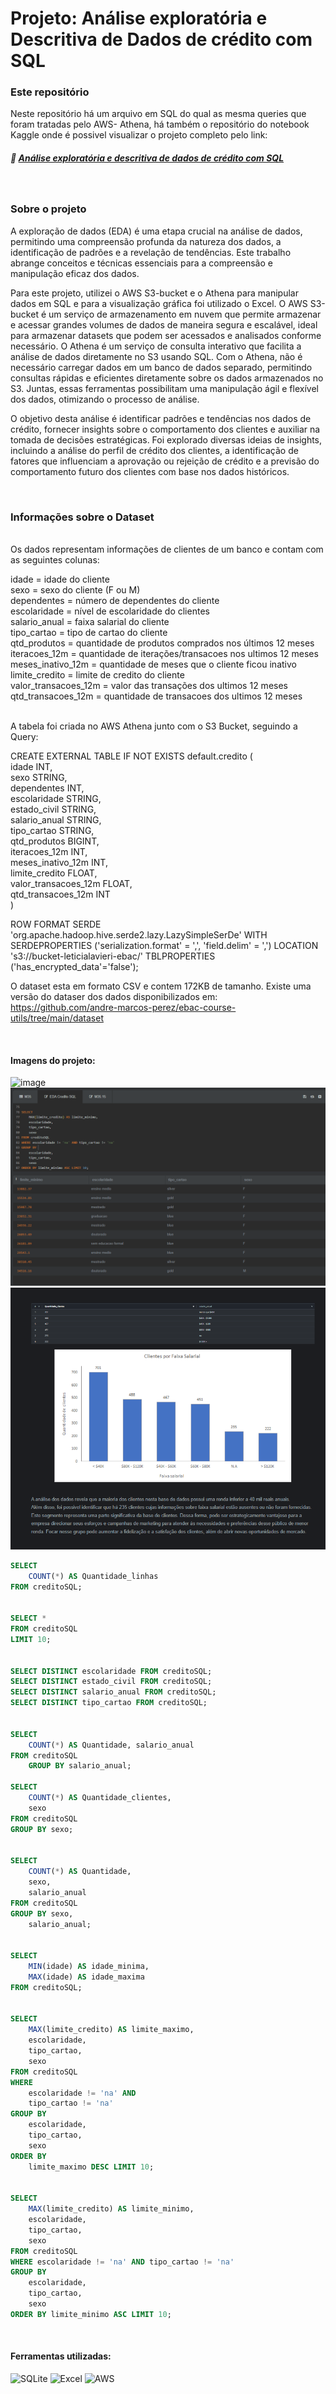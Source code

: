 # Projeto: Análise exploratória e Descritiva de Dados de crédito com SQL

### Este repositório

Neste repositório há um arquivo em SQL do qual as mesma queries que foram tratadas pelo AWS- Athena, há também o repositório do notebook Kaggle onde é possivel visualizar o projeto completo pelo link:
##### :pushpin: [Análise exploratória e descritiva de dados de crédito com SQL](https://www.kaggle.com/code/leticialavieri/eda-de-cr-dito-com-sql)

<br>

### Sobre o projeto

A exploração de dados (EDA) é uma etapa crucial na análise de dados, permitindo uma compreensão profunda da natureza dos dados, a identificação de padrões e a revelação de tendências.
Este trabalho abrange conceitos e técnicas essenciais para a compreensão e manipulação eficaz dos dados.

Para este projeto, utilizei o AWS S3-bucket e o Athena para manipular dados em SQL e para a visualização gráfica foi utilizado o Excel. 
O AWS S3-bucket é um serviço de armazenamento em nuvem que permite armazenar e acessar grandes volumes de dados de maneira segura e escalável, ideal para armazenar datasets que podem ser acessados e analisados conforme necessário. O Athena é um serviço de consulta interativo que facilita a análise de dados diretamente no S3 usando SQL. 
Com o Athena, não é necessário carregar dados em um banco de dados separado, permitindo consultas rápidas e eficientes diretamente sobre os dados armazenados no S3. Juntas, essas ferramentas possibilitam uma manipulação ágil e flexível dos dados, otimizando o processo de análise.

O objetivo desta análise é identificar padrões e tendências nos dados de crédito, fornecer insights sobre o comportamento dos clientes e auxiliar na tomada de decisões estratégicas. 
Foi explorado diversas ideias de insights, incluindo a análise do perfil de crédito dos clientes, a identificação de fatores que influenciam a aprovação ou rejeição de crédito e a previsão do comportamento futuro dos clientes com base nos dados históricos.

<br>

### Informações sobre o Dataset

<br>
Os dados representam informações de clientes de um banco e contam com as seguintes colunas:

idade = idade do cliente <br>
sexo = sexo do cliente (F ou M) <br>
dependentes = número de dependentes do cliente <br>
escolaridade = nível de escolaridade do clientes <br>
salario_anual = faixa salarial do cliente <br>
tipo_cartao = tipo de cartao do cliente <br>
qtd_produtos = quantidade de produtos comprados nos últimos 12 meses <br>
iteracoes_12m = quantidade de iterações/transacoes nos ultimos 12 meses <br>
meses_inativo_12m = quantidade de meses que o cliente ficou inativo <br>
limite_credito = limite de credito do cliente <br>
valor_transacoes_12m = valor das transações dos ultimos 12 meses<br>
qtd_transacoes_12m = quantidade de transacoes dos ultimos 12 meses<br>

<br>
A tabela foi criada no AWS Athena junto com o S3 Bucket, seguindo a Query:

CREATE EXTERNAL TABLE IF NOT EXISTS default.credito (<br>
idade INT,<br>
sexo STRING,<br>
dependentes INT,<br>
escolaridade STRING,<br>
estado_civil STRING,<br>
salario_anual STRING,<br>
tipo_cartao STRING,<br>
qtd_produtos BIGINT,<br>
iteracoes_12m INT,<br>
meses_inativo_12m INT,<br>
limite_credito FLOAT,<br>
valor_transacoes_12m FLOAT,<br>
qtd_transacoes_12m INT<br>
)<br>

ROW FORMAT SERDE 'org.apache.hadoop.hive.serde2.lazy.LazySimpleSerDe'
WITH SERDEPROPERTIES ('serialization.format' = ',', 'field.delim' = ',') LOCATION 's3://bucket-leticialavieri-ebac/'
TBLPROPERTIES ('has_encrypted_data'='false');


O dataset esta em formato CSV e contem 172KB de tamanho.
Existe uma versão do dataser dos dados disponibilizados em: https://github.com/andre-marcos-perez/ebac-course-utils/tree/main/dataset

<br> 

#### Imagens do projeto:

![image](https://github.com/LeticiaLavieri/EDA-credito-SQL/assets/165159056/a2ac0e4d-d1dc-41ea-b85f-55d5f6055423)
![image](https://github.com/LeticiaLavieri/EDA-credito-SQL/blob/main/Imagens/Imagens%20do%20projeto%202.PNG?raw=true)
![image](https://github.com/LeticiaLavieri/EDA-credito-SQL/blob/main/Imagens/Imagens%20do%20projeto%203.PNG?raw=true)


```sql
SELECT 
	COUNT(*) AS Quantidade_linhas
FROM creditoSQL;


SELECT *
FROM creditoSQL
LIMIT 10;


SELECT DISTINCT escolaridade FROM creditoSQL;
SELECT DISTINCT estado_civil FROM creditoSQL;
SELECT DISTINCT salario_anual FROM creditoSQL;
SELECT DISTINCT tipo_cartao FROM creditoSQL;


SELECT 
    COUNT(*) AS Quantidade, salario_anual
FROM creditoSQL
    GROUP BY salario_anual;
    
SELECT 
	COUNT(*) AS Quantidade_clientes, 
    sexo 
FROM creditoSQL 
GROUP BY sexo;


SELECT 
	COUNT(*) AS Quantidade,
	sexo,
	salario_anual
FROM creditoSQL
GROUP BY sexo,
	salario_anual;


SELECT 
	MIN(idade) AS idade_minima,
	MAX(idade) AS idade_maxima
FROM creditoSQL;


SELECT 
    MAX(limite_credito) AS limite_maximo,
    escolaridade,
    tipo_cartao,
    sexo
FROM creditoSQL 
WHERE
    escolaridade != 'na' AND 
    tipo_cartao != 'na'
GROUP BY 
    escolaridade,
    tipo_cartao,
    sexo 
ORDER BY 
    limite_maximo DESC LIMIT 10;


SELECT
    MAX(limite_credito) AS limite_minimo,
    escolaridade,
    tipo_cartao,
    sexo 
FROM creditoSQL
WHERE escolaridade != 'na' AND tipo_cartao != 'na' 
GROUP BY 
    escolaridade, 
    tipo_cartao,
    sexo 
ORDER BY limite_minimo ASC LIMIT 10;
```
<br>

#### Ferramentas utilizadas:
![SQLite](https://img.shields.io/badge/Sqlite-003B57?style=for-the-badge&logo=sqlite&logoColor=white) ![Excel](https://img.shields.io/badge/Microsoft_Excel-217346?style=for-the-badge&logo=microsoft-excel&logoColor=white) ![AWS](https://img.shields.io/badge/Amazon_AWS-FF9900?style=for-the-badge&logo=amazonaws&logoColor=white)
